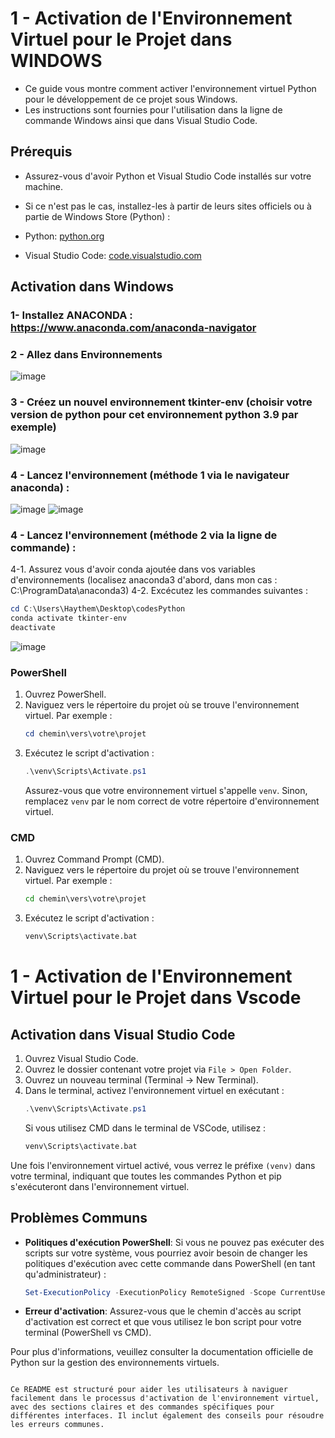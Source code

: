 # 1 - Activation de l'Environnement Virtuel pour le Projet dans WINDOWS

- Ce guide vous montre comment activer l'environnement virtuel Python pour le développement de ce projet sous Windows. 
- Les instructions sont fournies pour l'utilisation dans la ligne de commande Windows ainsi que dans Visual Studio Code.

## Prérequis

- Assurez-vous d'avoir Python et Visual Studio Code installés sur votre machine. 
- Si ce n'est pas le cas, installez-les à partir de leurs sites officiels ou à partie de Windows Store (Python) :

- Python: [python.org](https://www.python.org/downloads/)
- Visual Studio Code: [code.visualstudio.com](https://code.visualstudio.com/)

## Activation dans Windows

### 1- Installez ANACONDA :  https://www.anaconda.com/anaconda-navigator 
### 2 - Allez dans Environnements
![image](https://github.com/hrhouma/YOLO-2/assets/10111526/b42ec3ef-611a-4533-8c1f-9e6e1b782d1f)
### 3 - Créez un nouvel environnement tkinter-env (choisir votre version de python pour cet environnement python 3.9 par exemple)
![image](https://github.com/hrhouma/YOLO-2/assets/10111526/b3139f27-4e4c-4082-a993-06a9abd4c9e5)
### 4 - Lancez l'environnement (méthode 1 via le navigateur anaconda) : 
![image](https://github.com/hrhouma/YOLO-2/assets/10111526/9743bde2-69ee-4af2-908f-bb65a3e0a1f4)
![image](https://github.com/hrhouma/YOLO-2/assets/10111526/f42f6253-14cc-47b4-a9c0-22ee806b8b28) 

### 4 - Lancez l'environnement (méthode 2 via la ligne de commande) : 
4-1. Assurez vous d'avoir conda ajoutée dans vos variables d'environnements (localisez anaconda3 d'abord, dans mon cas : C:\ProgramData\anaconda3)
4-2. Excécutez les commandes suivantes : 
```powershell
cd C:\Users\Haythem\Desktop\codesPython
conda activate tkinter-env
deactivate 
```
![image](https://github.com/hrhouma/YOLO-2/assets/10111526/a15dd895-0350-46d0-8f36-84307af33217)








### PowerShell

1. Ouvrez PowerShell.
2. Naviguez vers le répertoire du projet où se trouve l'environnement virtuel. Par exemple :
   ```powershell
   cd chemin\vers\votre\projet
   ```
3. Exécutez le script d'activation :
   ```powershell
   .\venv\Scripts\Activate.ps1
   ```
   Assurez-vous que votre environnement virtuel s'appelle `venv`. Sinon, remplacez `venv` par le nom correct de votre répertoire d'environnement virtuel.

### CMD

1. Ouvrez Command Prompt (CMD).
2. Naviguez vers le répertoire du projet où se trouve l'environnement virtuel. Par exemple :
   ```cmd
   cd chemin\vers\votre\projet
   ```
3. Exécutez le script d'activation :
   ```cmd
   venv\Scripts\activate.bat
   ```



# 1 - Activation de l'Environnement Virtuel pour le Projet dans Vscode

## Activation dans Visual Studio Code

1. Ouvrez Visual Studio Code.
2. Ouvrez le dossier contenant votre projet via `File > Open Folder`.
3. Ouvrez un nouveau terminal (Terminal -> New Terminal).
4. Dans le terminal, activez l'environnement virtuel en exécutant :
   ```powershell
   .\venv\Scripts\Activate.ps1
   ```
   Si vous utilisez CMD dans le terminal de VSCode, utilisez :
   ```cmd
   venv\Scripts\activate.bat
   ```

Une fois l'environnement virtuel activé, vous verrez le préfixe `(venv)` dans votre terminal, indiquant que toutes les commandes Python et pip s'exécuteront dans l'environnement virtuel.

## Problèmes Communs

- **Politiques d'exécution PowerShell**: Si vous ne pouvez pas exécuter des scripts sur votre système, vous pourriez avoir besoin de changer les politiques d'exécution avec cette commande dans PowerShell (en tant qu'administrateur) :
  ```powershell
  Set-ExecutionPolicy -ExecutionPolicy RemoteSigned -Scope CurrentUser
  ```
- **Erreur d'activation**: Assurez-vous que le chemin d'accès au script d'activation est correct et que vous utilisez le bon script pour votre terminal (PowerShell vs CMD).

Pour plus d'informations, veuillez consulter la documentation officielle de Python sur la gestion des environnements virtuels.
```

Ce README est structuré pour aider les utilisateurs à naviguer facilement dans le processus d'activation de l'environnement virtuel, avec des sections claires et des commandes spécifiques pour différentes interfaces. Il inclut également des conseils pour résoudre les erreurs communes.
